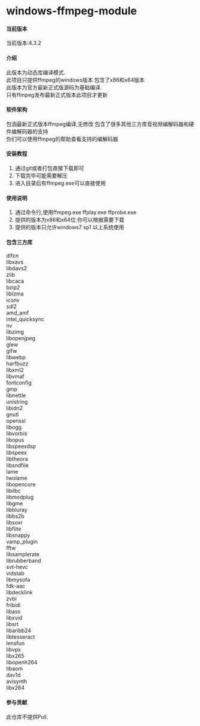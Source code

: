 # windows-ffmpeg-module   

#### 当前版本

当前版本:4.3.2
 
#### 介绍
此版本为动态库编译模式.  
此项目只提供ffmpeg的windows版本.包含了x86和x64版本  
此版本为官方最新正式版源码为基础编译.  
只有ffmpeg发布最新正式版本此项目才更新

#### 软件架构
包涵最新正式版本ffmpeg编译,无修改
包含了很多其他三方库音视频编解码器和硬件编解码器的支持  
你们可以使用ffmpeg的帮助查看支持的编解码器  

#### 安装教程

1.  通过git或者打包直接下载即可
2.  下载完毕可能需要解压
3.  进入目录后有ffmpeg.exe可以直接使用

#### 使用说明

1.  通过命令行,使用ffmpeg.exe ffplay.exe ffprobe.exe
2.  提供的版本为x86和x64位.你可以根据需要下载
3.  提供的版本只允许windows7 sp1 以上系统使用

#### 包含三方库
dlfcn  
libxavs  
libdavs2  
zlib  
libcaca  
bzip2  
liblzma  
iconv  
sdl2  
amd_amf  
intel_quicksync  
nv  
libzimg  
libopenjpeg  
glew  
glfw  
libwebp  
harfbuzz  
libxml2  
libvmaf  
fontconfig  
gmp  
libnettle  
unistring  
libidn2  
gnutl    
openssl  
libogg  
libvorbis  
libopus  
libspeexdsp  
libspeex  
libtheora  
libsndfile   
lame  
twolame   
libopencore   
libilbc   
libmodplug  
libgme  
libbluray  
libbs2b  
libsoxr  
libflite  
libsnappy  
vamp_plugin  
fftw  
libsamplerate   
librubberband  
svt-hevc  
vidstab  
libmysofa   
fdk-aac  
libdecklink  
zvbi  
fribidi  
libass   
libxvid  
libsrt  
libaribb24  
libtesseract  
lensfun   
libvpx  
libx265  
libopenh264  
libaom  
dav1d  
avisynth    
libx264 

#### 参与贡献

此仓库不提供Pull.
